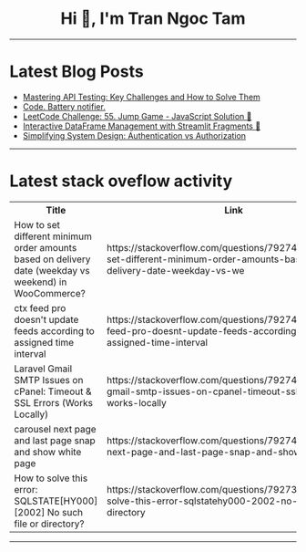 <h1 align="center">Hi 👋, I'm Tran Ngoc Tam</h1>

---

# Latest Blog Posts 
<!-- BLOG-POST-LIST:START -->
- [Mastering API Testing: Key Challenges and How to Solve Them](https://dev.to/vijayashree44/mastering-api-testing-key-challenges-and-how-to-solve-them-4lf1)
- [Code. Battery notifier.](https://dev.to/axkira/code-battery-notifier-1l0l)
- [LeetCode Challenge: 55. Jump Game - JavaScript Solution 🚀](https://dev.to/rahulgithubweb/leetcode-challenge-55-jump-game-javascript-solution-55f5)
- [Interactive DataFrame Management with Streamlit Fragments 🚀](https://dev.to/blamsa0mine/interactive-dataframe-management-with-streamlit-fragments-am2)
- [Simplifying System Design: Authentication vs Authorization](https://dev.to/nishantnaithani/simplifying-system-design-authentication-vs-authorization-4n5h)
<!-- BLOG-POST-LIST:END -->

---

# Latest stack oveflow activity
<table>
  <tr><th>Title</th><th>Link</th></tr>
  <!-- STACKOVERFLOW:START --><tr><td>How to set different minimum order amounts based on delivery date &lpar;weekday vs weekend&rpar; in WooCommerce?</td><td>https://stackoverflow.com/questions/79274616/how-to-set-different-minimum-order-amounts-based-on-delivery-date-weekday-vs-we</td></tr><tr><td>ctx feed pro doesn&#39;t update feeds according to assigned time interval</td><td>https://stackoverflow.com/questions/79274594/ctx-feed-pro-doesnt-update-feeds-according-to-assigned-time-interval</td></tr><tr><td>Laravel Gmail SMTP Issues on cPanel: Timeout &amp; SSL Errors &lpar;Works Locally&rpar;</td><td>https://stackoverflow.com/questions/79274566/laravel-gmail-smtp-issues-on-cpanel-timeout-ssl-errors-works-locally</td></tr><tr><td>carousel next page and last page snap and show white page</td><td>https://stackoverflow.com/questions/79274524/carousel-next-page-and-last-page-snap-and-show-white-page</td></tr><tr><td>How to solve this error: SQLSTATE[HY000] [2002] No such file or directory?</td><td>https://stackoverflow.com/questions/79273970/how-to-solve-this-error-sqlstatehy000-2002-no-such-file-or-directory</td></tr><!-- STACKOVERFLOW:END -->
</table>

---


